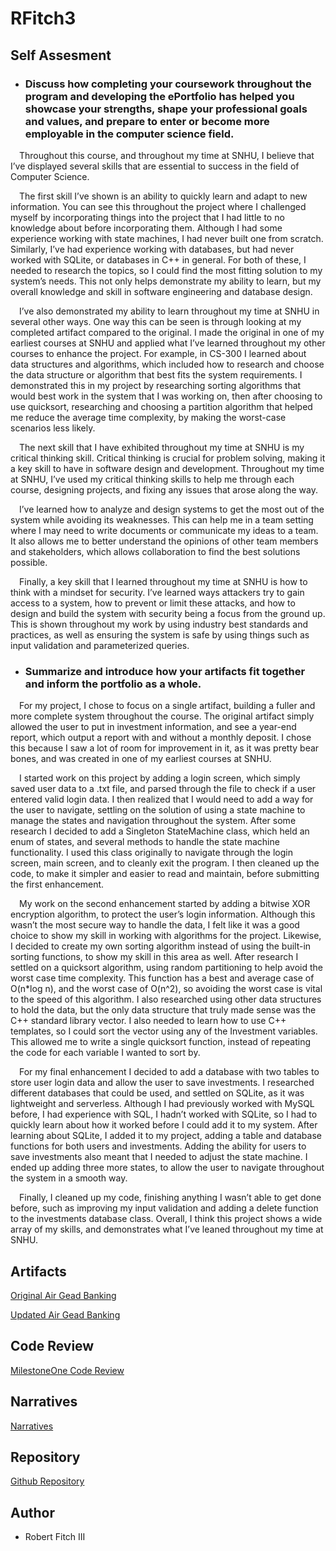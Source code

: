 # RFitch3

## Self Assesment

- ### Discuss how completing your coursework throughout the program and developing the ePortfolio has helped you showcase your strengths, shape your professional goals and values, and prepare to enter or become more employable in the computer science field.

&emsp;Throughout this course, and throughout my time at SNHU, I believe that I’ve displayed several skills that are essential to success in the field of Computer Science.

&emsp;The first skill I’ve shown is an ability to quickly learn and adapt to new information. You can see this throughout the project where I challenged myself by incorporating things into the project that I had little to no knowledge about before incorporating them. Although I had some experience working with state machines, I had never built one from scratch. Similarly, I’ve had experience working with databases, but had never worked with SQLite, or databases in C++ in general. For both of these, I needed to research the topics, so I could find the most fitting solution to my system’s needs. This not only helps demonstrate my ability to learn, but my overall knowledge and skill in software engineering and database design.

&emsp;I’ve also demonstrated my ability to learn throughout my time at SNHU in several other ways. One way this can be seen is through looking at my completed artifact compared to the original. I made the original in one of my earliest courses at SNHU and applied what I’ve learned throughout my other courses to enhance the project. For example, in CS-300 I learned about data structures and algorithms, which included how to research and choose the data structure or algorithm that best fits the system requirements. I demonstrated this in my project by researching sorting algorithms that would best work in the system that I was working on, then after choosing to use quicksort, researching and choosing a partition algorithm that helped me reduce the average time complexity, by making the worst-case scenarios less likely.

&emsp;The next skill that I have exhibited throughout my time at SNHU is my critical thinking skill. Critical thinking is crucial for problem solving, making it a key skill to have in software design and development. Throughout my time at SNHU, I’ve used my critical thinking skills to help me through each course, designing projects, and fixing any issues that arose along the way.

&emsp;I’ve learned how to analyze and design systems to get the most out of the system while avoiding its weaknesses. This can help me in a team setting where I may need to write documents or communicate my ideas to a team. It also allows me to better understand the opinions of other team members and stakeholders, which allows collaboration to find the best solutions possible.

&emsp;Finally, a key skill that I learned throughout my time at SNHU is how to think with a mindset for security. I’ve learned ways attackers try to gain access to a system, how to prevent or limit these attacks, and how to design and build the system with security being a focus from the ground up.  This is shown throughout my work by using industry best standards and practices, as well as ensuring the system is safe by using things such as input validation and parameterized queries.

- ### Summarize and introduce how your artifacts fit together and inform the portfolio as a whole.

&emsp;For my project, I chose to focus on a single artifact, building a fuller and more complete system throughout the course. The original artifact simply allowed the user to put in investment information, and see a year-end report, which output a report with and without a monthly deposit. I chose this because I saw a lot of room for improvement in it, as it was pretty bear bones, and was created in one of my earliest courses at SNHU.

&emsp;I started work on this project by adding a login screen, which simply saved user data to a .txt file, and parsed through the file to check if a user entered valid login data. I then realized that I would need to add a way for the user to navigate, settling on the solution of using a state machine to manage the states and navigation throughout the system. After some research I decided to add a Singleton StateMachine class, which held an enum of states, and several methods to handle the state machine functionality. I used this class originally to navigate through the login screen, main screen, and to cleanly exit the program. I then cleaned up the code, to make it simpler and easier to read and maintain, before submitting the first enhancement.

&emsp;My work on the second enhancement started by adding a bitwise XOR encryption algorithm, to protect the user’s login information. Although this wasn’t the most secure way to handle the data, I felt like it was a good choice to show my skill in working with algorithms for the project. Likewise, I decided to create my own sorting algorithm instead of using the built-in sorting functions, to show my skill in this area as well. After research I settled on a quicksort algorithm, using random partitioning to help avoid the worst case time complexity. This function has a best and average case of O(n*log n), and the worst case of O(n^2), so avoiding the worst case is vital to the speed of this algorithm. I also researched using other data structures to hold the data, but the only data structure that truly made sense was the C++ standard library vector. I also needed to learn how to use C++ templates, so I could sort the vector using any of the Investment variables. This allowed me to write a single quicksort function, instead of repeating the code for each variable I wanted to sort by.

&emsp;For my final enhancement I decided to add a database with two tables to store user login data and allow the user to save investments. I researched different databases that could be used, and settled on SQLite, as it was lightweight and serverless. Although I had previously worked with MySQL before, I had experience with SQL, I hadn’t worked with SQLite, so I had to quickly learn about how it worked before I could add it to my system. After learning about SQLite, I added it to my project, adding a table and database functions for both users and investments. Adding the ability for users to save investments also meant that I needed to adjust the state machine. I ended up adding three more states, to allow the user to navigate throughout the system in a smooth way.

&emsp;Finally, I cleaned up my code, finishing anything I wasn’t able to get done before, such as improving my input validation and adding a delete function to the investments database class. Overall, I think this project shows a wide array of my skills, and demonstrates what I’ve leaned throughout my time at SNHU. 

## Artifacts
<a href="https://github.com/RFitch3/RFitch3.github.io/blob/main/OriginalAirGeadBanking.zip">Original Air Gead Banking</a>

<a href="https://github.com/RFitch3/RFitch3.github.io/blob/main/AirGead.zip">Updated Air Gead Banking</a>

## Code Review
[MilestoneOne Code Review](https://youtu.be/mxJWkBOozFI)

## Narratives
<a href="https://github.com/RFitch3/RFitch3.github.io/blob/main/Narratives.zip">Narratives</a>

## Repository
[Github Repository](https://github.com/RFitch3/RFitch3.github.io)

## Author
- Robert Fitch III
